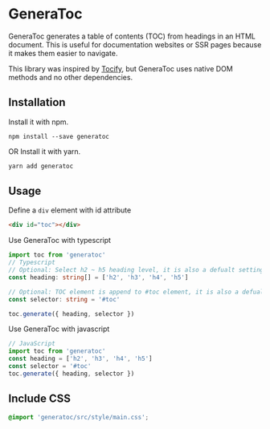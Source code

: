 # GeneraToc

GeneraToc generates a table of contents (TOC) from headings in an HTML document. This is useful for documentation websites or SSR pages because it makes them easier to navigate. 

This library was inspired by [Tocify](https://github.com/gfranko/jquery.tocify.js), but GeneraToc uses native DOM methods and no other dependencies.

## Installation

Install it with npm.
```
npm install --save generatoc
```

OR Install it with yarn.

```bash
yarn add generatoc
```

## Usage

Define a `div` element with id attribute
```html
<div id="toc"></div>
```

Use GeneraToc with typescript
```typescript
import toc from 'generatoc'
// Typescript
// Optional: Select h2 ~ h5 heading level, it is also a defualt setting if you leave it undefined
const heading: string[] = ['h2', 'h3', 'h4', 'h5']

// Optional: TOC element is append to #toc element, it is also a defualt setting if you leave it undefined
const selector: string = '#toc'

toc.generate({ heading, selector })
```

Use GeneraToc with javascript
```javascript
// JavaScript
import toc from 'generatoc'
const heading = ['h2', 'h3', 'h4', 'h5']
const selector = '#toc'
toc.generate({ heading, selector })
```

## Include CSS

```css
@import 'generatoc/src/style/main.css';
```